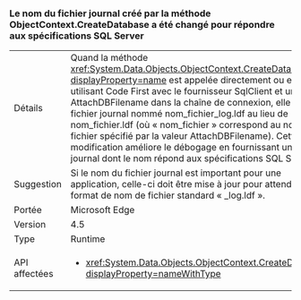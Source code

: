 ### <a name="log-file-name-created-by-the-objectcontextcreatedatabase-method-has-changed-to-match-sql-server-specifications"></a>Le nom du fichier journal créé par la méthode ObjectContext.CreateDatabase a été changé pour répondre aux spécifications SQL Server

|   |   |
|---|---|
|Détails|Quand la méthode <xref:System.Data.Objects.ObjectContext.CreateDatabase?displayProperty=name> est appelée directement ou en utilisant Code First avec le fournisseur SqlClient et une valeur AttachDBFilename dans la chaîne de connexion, elle crée un fichier journal nommé nom_fichier_log.ldf au lieu de nom_fichier.ldf (où « nom_fichier » correspond au nom du fichier spécifié par la valeur AttachDBFilename). Cette modification améliore le débogage en fournissant un fichier journal dont le nom répond aux spécifications SQL Server.|
|Suggestion|Si le nom du fichier journal est important pour une application, celle-ci doit être mise à jour pour attendre le format de nom de fichier standard « _log.ldf ».|
|Portée|Microsoft Edge|
|Version|4.5|
|Type|Runtime|
|API affectées|<ul><li><xref:System.Data.Objects.ObjectContext.CreateDatabase?displayProperty=nameWithType></li></ul>|

